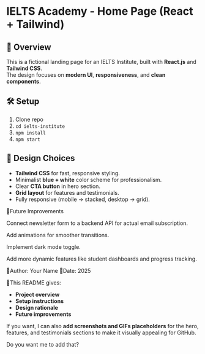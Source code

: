# IELTS Academy - Home Page (React + Tailwind)

## 📌 Overview
This is a fictional landing page for an IELTS Institute, built with **React.js** and **Tailwind CSS**.  
The design focuses on **modern UI**, **responsiveness**, and **clean components**.

## 🛠️ Setup
1. Clone repo
2. `cd ielts-institute`
3. `npm install`
4. `npm start`

## 🎨 Design Choices
- **Tailwind CSS** for fast, responsive styling.
- Minimalist **blue + white** color scheme for professionalism.
- Clear **CTA button** in hero section.
- **Grid layout** for features and testimonials.
- Fully responsive (mobile → stacked, desktop → grid).

📌Future Improvements

Connect newsletter form to a backend API for actual email subscription.

Add animations for smoother transitions.

Implement dark mode toggle.

Add more dynamic features like student dashboards and progress tracking.

📌Author: Your Name
📌Date: 2025


📌This README gives:  
- **Project overview**  
- **Setup instructions**  
- **Design rationale**  
- **Future improvements**  

If you want, I can also **add screenshots and GIFs placeholders** for the hero, features, and testimonials sections to make it visually appealing for GitHub.  

Do you want me to add that?
